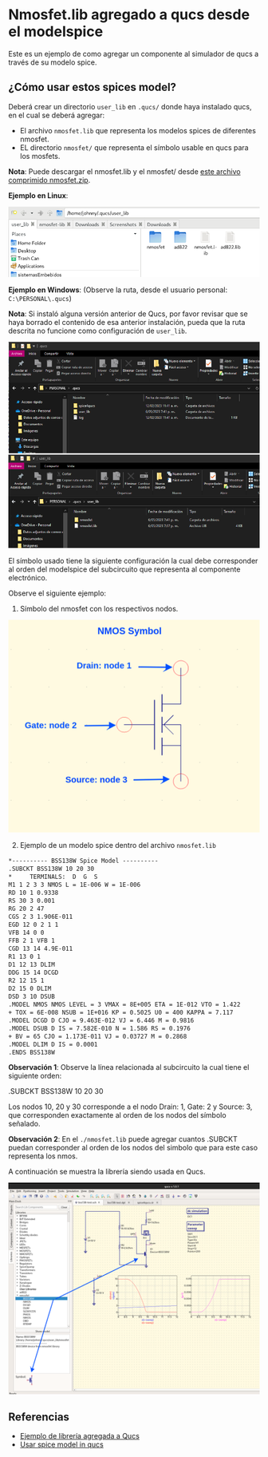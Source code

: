 # Nmosfet.lib agregado a qucs desde el modelspice

Este es un ejemplo de como agregar un componente al simulador de qucs a través de su modelo spice.

## ¿Cómo usar estos spices model?

Deberá crear un directorio `user_lib` en `.qucs/` donde haya instalado qucs, en el cual se deberá agregar:

* El archivo `nmosfet.lib` que representa los modelos spices de diferentes nmosfet.
* EL directorio `nmosfet/` que representa el símbolo usable en qucs para los mosfets.

**Nota**: Puede descargar el nmosfet.lib y el nmosfet/ desde [este archivo comprimido nmosfet.zip](./nmosfet.zip).

**Ejemplo en Linux**:

![Librería en qucs](./ubicacion-libreria.png)

**Ejemplo en Windows**: (Observe la ruta, desde el usuario personal: `C:\PERSONAL\.qucs`)

**Nota**: Si instaló alguna versión anterior de Qucs, por favor revisar que se haya borrado
el contenido de esa anterior instalación, pueda que la ruta descrita no funcione como configuración
de `user_lib`.

![windows directorio](./directorio-windows.png)
![windows lib](./directorio-windows-lib.png)

El símbolo usado tiene la siguiente configuración la cual debe corresponder al orden del modelspice
del subcircuito que representa al componente electrónico.

Observe el siguiente ejemplo:

1. Símbolo del nmosfet con los respectivos nodos.

![sym-nmosfet-png](./nmos-sym.png)

2. Ejemplo de un modelo spice dentro del archivo `nmosfet.lib`

```cir
*---------- BSS138W Spice Model ----------
.SUBCKT BSS138W 10 20 30 
*     TERMINALS:  D  G  S
M1 1 2 3 3 NMOS L = 1E-006 W = 1E-006 
RD 10 1 0.9338 
RS 30 3 0.001 
RG 20 2 47 
CGS 2 3 1.906E-011 
EGD 12 0 2 1 1 
VFB 14 0 0 
FFB 2 1 VFB 1 
CGD 13 14 4.9E-011 
R1 13 0 1 
D1 12 13 DLIM 
DDG 15 14 DCGD 
R2 12 15 1 
D2 15 0 DLIM 
DSD 3 10 DSUB 
.MODEL NMOS NMOS LEVEL = 3 VMAX = 8E+005 ETA = 1E-012 VTO = 1.422 
+ TOX = 6E-008 NSUB = 1E+016 KP = 0.5025 U0 = 400 KAPPA = 7.117 
.MODEL DCGD D CJO = 9.463E-012 VJ = 6.446 M = 0.9816 
.MODEL DSUB D IS = 7.582E-010 N = 1.586 RS = 0.1976 
+ BV = 65 CJO = 1.173E-011 VJ = 0.03727 M = 0.2868 
.MODEL DLIM D IS = 0.0001 
.ENDS BSS138W
```

**Observación 1**: Observe la línea relacionada al subcircuito la cual tiene el siguiente orden:

.SUBCKT BSS138W 10 20 30 

Los nodos 10, 20 y 30 corresponde a el nodo Drain: 1, Gate: 2 y Source: 3, que corresponden exactamente al orden de los nodos del símbolo señalado.

**Observación 2**: En el `./nmosfet.lib` puede agregar cuantos .SUBCKT puedan corresponder al orden de los nodos
del simbolo que para este caso representa los nmos.

A continuación se muestra la librería siendo usada en Qucs.

![Example](./example-use-nmos.png)




## Referencias

* [Ejemplo de librería agregada a Qucs](https://github.com/ra3xdh/qucs_spicelib)
* [Usar spice model in qucs](https://qucs-help.readthedocs.io/en/spice4qucs/SubLib.html#using-manufacturers-component-data-libraries)
